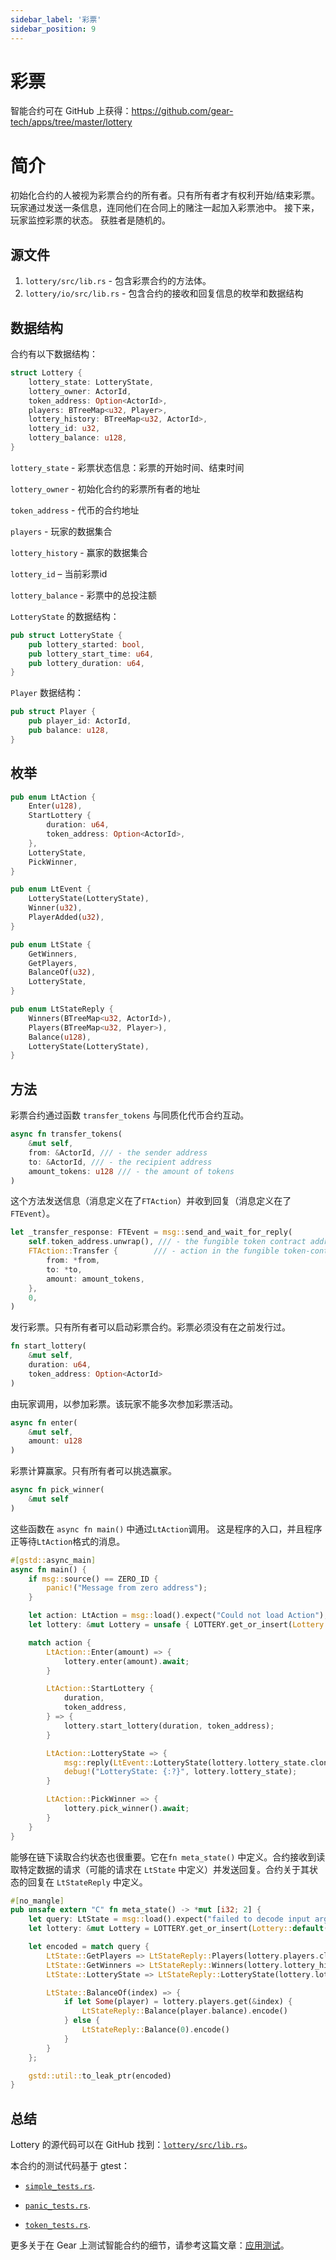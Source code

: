 ```yaml
---
sidebar_label: '彩票'
sidebar_position: 9
---
```


# 彩票

智能合约可在 GitHub 上获得：https://github.com/gear-tech/apps/tree/master/lottery

# 简介

初始化合约的人被视为彩票合约的所有者。只有所有者才有权利开始/结束彩票。
玩家通过发送一条信息，连同他们在合同上的赌注一起加入彩票池中。
接下来，玩家监控彩票的状态。
获胜者是随机的。

## 源文件

1. `lottery/src/lib.rs` - 包含彩票合约的方法体。
2. `lottery/io/src/lib.rs` - 包含合约的接收和回复信息的枚举和数据结构

## 数据结构

合约有以下数据结构：

```rust
struct Lottery {
    lottery_state: LotteryState,
    lottery_owner: ActorId,
    token_address: Option<ActorId>,
    players: BTreeMap<u32, Player>,
    lottery_history: BTreeMap<u32, ActorId>,
    lottery_id: u32,
    lottery_balance: u128,
}
```

`lottery_state` - 彩票状态信息：彩票的开始时间、结束时间

`lottery_owner` - 初始化合约的彩票所有者的地址

`token_address` - 代币的合约地址

`players` - 玩家的数据集合

`lottery_history` - 赢家的数据集合

`lottery_id` – 当前彩票id

`lottery_balance` - 彩票中的总投注额



`LotteryState` 的数据结构：

```rust
pub struct LotteryState {
    pub lottery_started: bool,
    pub lottery_start_time: u64,
    pub lottery_duration: u64,
}
```

`Player` 数据结构：

```rust
pub struct Player {
    pub player_id: ActorId,
    pub balance: u128,
}
```

## 枚举

```rust
pub enum LtAction {
    Enter(u128),
    StartLottery {
        duration: u64,
        token_address: Option<ActorId>,
    },
    LotteryState,
    PickWinner,
}

pub enum LtEvent {
    LotteryState(LotteryState),
    Winner(u32),
    PlayerAdded(u32),
}

pub enum LtState {
    GetWinners,
    GetPlayers,
    BalanceOf(u32),
    LotteryState,
}

pub enum LtStateReply {
    Winners(BTreeMap<u32, ActorId>),
    Players(BTreeMap<u32, Player>),
    Balance(u128),
    LotteryState(LotteryState),
}
```

## 方法

彩票合约通过函数 `transfer_tokens` 与同质化代币合约互动。

```rust
async fn transfer_tokens(
	&mut self,
	from: &ActorId, /// - the sender address
	to: &ActorId, /// - the recipient address
	amount_tokens: u128 /// - the amount of tokens
)
```

这个方法发送信息（消息定义在了`FTAction`）并收到回复（消息定义在了 `FTEvent`）。

```rust
let _transfer_response: FTEvent = msg::send_and_wait_for_reply(
    self.token_address.unwrap(), /// - the fungible token contract address
    FTAction::Transfer {		/// - action in the fungible token-contract
        from: *from,
        to: *to,
        amount: amount_tokens,
    },
    0,
)
```

发行彩票。只有所有者可以启动彩票合约。彩票必须没有在之前发行过。

```rust
fn start_lottery(
	&mut self,
	duration: u64,
	token_address: Option<ActorId>
)
```

由玩家调用，以参加彩票。该玩家不能多次参加彩票活动。

```rust
async fn enter(
	&mut self,
	amount: u128
)
```

彩票计算赢家。只有所有者可以挑选赢家。

```rust
async fn pick_winner(
	&mut self
)
```

这些函数在 `async fn main()` 中通过`LtAction`调用。
这是程序的入口，并且程序正等待`LtAction`格式的消息。

```rust
#[gstd::async_main]
async fn main() {
    if msg::source() == ZERO_ID {
        panic!("Message from zero address");
    }

    let action: LtAction = msg::load().expect("Could not load Action");
    let lottery: &mut Lottery = unsafe { LOTTERY.get_or_insert(Lottery::default()) };

    match action {
        LtAction::Enter(amount) => {
            lottery.enter(amount).await;
        }

        LtAction::StartLottery {
            duration,
            token_address,
        } => {
            lottery.start_lottery(duration, token_address);
        }

        LtAction::LotteryState => {
            msg::reply(LtEvent::LotteryState(lottery.lottery_state.clone()), 0).unwrap();
            debug!("LotteryState: {:?}", lottery.lottery_state);
        }

        LtAction::PickWinner => {
            lottery.pick_winner().await;
        }
    }
}
```

能够在链下读取合约状态也很重要。它在`fn meta_state()` 中定义。合约接收到读取特定数据的请求（可能的请求在 `LtState` 中定义）并发送回复。合约关于其状态的回复在 `LtStateReply` 中定义。

```rust
#[no_mangle]
pub unsafe extern "C" fn meta_state() -> *mut [i32; 2] {
    let query: LtState = msg::load().expect("failed to decode input argument");
    let lottery: &mut Lottery = LOTTERY.get_or_insert(Lottery::default());

    let encoded = match query {
        LtState::GetPlayers => LtStateReply::Players(lottery.players.clone()).encode(),
        LtState::GetWinners => LtStateReply::Winners(lottery.lottery_history.clone()).encode(),
        LtState::LotteryState => LtStateReply::LotteryState(lottery.lottery_state.clone()).encode(),

        LtState::BalanceOf(index) => {
            if let Some(player) = lottery.players.get(&index) {
                LtStateReply::Balance(player.balance).encode()
            } else {
                LtStateReply::Balance(0).encode()
            }
        }
    };

    gstd::util::to_leak_ptr(encoded)
}
```

## 总结

Lottery 的源代码可以在 GitHub 找到：[`lottery/src/lib.rs`](https://github.com/gear-tech/apps/blob/master/lottery/src/lib.rs)。

本合约的测试代码基于 gtest：

- [`simple_tests.rs`](https://github.com/gear-tech/apps/blob/master/lottery/src/simple_tests.rs).

- [`panic_tests.rs`](https://github.com/gear-tech/apps/blob/master/lottery/src/panic_tests.rs).

- [`token_tests.rs`](https://github.com/gear-tech/apps/blob/master/lottery/src/token_tests.rs).

更多关于在 Gear 上测试智能合约的细节，请参考这篇文章：[应用测试](https://wiki.gear-tech.io/zh-cn/developing-contracts/testing/)。
